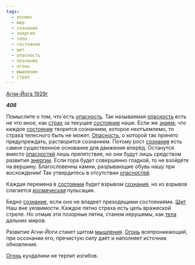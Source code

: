 ```yaml
---
tags:
  - космос
  - мир
  - сознание
  - энергия
  - тело
  - состояние
  - щит
  - опасность
  - познание
  - огонь
  - мышление
  - страх
---
```

[Агни-Йога 1929г](https://127.0.0.1:4002/agni/1929)

___406___

Помыслите о том, что́ есть [опасность](../../../tags/#опасность). Так называемая [опасность](../../../tags/#опасность) есть не что иное, как [страх](../../../tags/#страх) за текущее [состояние](../../../tags/#состояние) наше. Если же [знаем](../../../tags/#познание), что каждое [состояние](../../../tags/#состояние) творится сознанием, которое неотъемлемо, то страха телесного быть не может. [Опасность](../../../tags/#опасность), о которой так принято предупреждать, растворится сознанием. Потому рост [сознания](../../../tags/#сознание) есть самое существенное основание для движения вперёд. Останутся вместо [опасностей](../../../tags/#опасность) лишь препятствия, но они будут лишь средством развития [энергии](../../../tags/#энергия). Если гора будет совершенно гладкой, то не взойдёте на вершину. Благословенны камни, разрывающие обувь нашу при восхождении! Так утвердитесь в отсутствии [опасностей](../../../tags/#опасность).   

Каждая перемена в [состоянии](../../../tags/#состояние) будет взрывом [сознания](../../../tags/#сознание), но из взрывов слагается [космическая](../../../tags/#космос) пульсация.   

Бедно [сознание](../../../tags/#сознание), если оно не владеет преходящими состояниями. [Щит](../../../tags/#[щит](../../../tags/#щит)) Наш вне уязвимости. Каждое пятно страха есть цель вражеской стреле. Но отмыв эти позорные пятна, станем нерушимы, как [тела](../../../tags/#тело) дальних миров.   

Развитие Агни-Йоги станет щитом [мышления](../../../tags/#мышление). [Огонь](../../../tags/#огонь) всепроникающий, при осознании его, пречистую силу даёт и наполняет источник обновления.   

[Огонь](../../../tags/#огонь) кундалини не терпит изгибов.